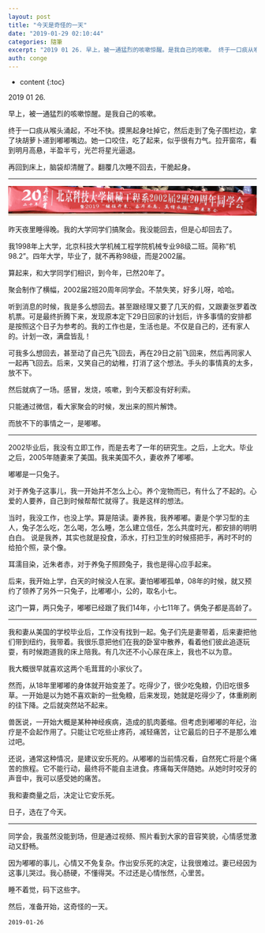 ```yaml
---
layout: post
title: "今天是奇怪的一天"
date: "2019-01-29 02:10:44"
categories: 隨筆
excerpt: "2019 01 26. 早上，被一通猛烈的咳嗽惊醒。是我自己的咳嗽。 终于一口痰从喉头涌起，不吐不快。摸黑起身吐掉它，然后走到了兔子围栏边，拿了..."
auth: conge
---
```

* content
{:toc}

2019 01 26.

早上，被一通猛烈的咳嗽惊醒。是我自己的咳嗽。

终于一口痰从喉头涌起，不吐不快。摸黑起身吐掉它，然后走到了兔子围栏边，拿了块胡萝卜递到嘟嘟嘴边。她一口咬住，吃了起来，似乎很有力气。拉开窗帘，看到明月高悬，半盈半亏，光芒将星光逼退。

再回到床上，脑袋却清醒了。翻覆几次睡不回去，干脆起身。

-----

![](/assets/images/隨筆/118382-fb998926cade6a40.png)

昨天夜里睡得晚。我的大学同学们搞聚会。我没能回去，但是心却回去了。

我1998年上大学，北京科技大学机械工程学院机械专业98级二班。简称“机98.2”。四年大学，毕业了，就不再称98级，而是2002届。

算起来，和大学同学们相识，到今年，已然20年了。

聚会制作了横幅，2002届2班20周年同学会。不禁失笑，好多儿呀，哈哈。

听到消息的时候，我是多么想回去。甚至跟经理又要了几天的假，又跟妻张罗着改机票。可是最终折腾下来，发现原本定下29日回家的计划后，许多事情的安排都是按照这个日子为参考的。我的工作也是，生活也是。不仅是自己的，还有家人的。计划一改，满盘皆乱！

可我多么想回去，甚至动了自己先飞回去，再在29日之前飞回来，然后再同家人一起再飞回去。后来，又笑自己的幼稚，打消了这个想法。手头的事情真的太多，放不下。

然后就病了一场。感冒，发烧，咳嗽，到今天都没有好利索。

只能通过微信，看大家聚会的时候，发出来的照片解馋。

而放不下的事情之一，是嘟嘟。

-------

2002毕业后，我没有立即工作，而是去考了一年的研究生。之后，上北大。毕业之后，2005年随妻来了美国。我来美国不久，妻收养了嘟嘟。

嘟嘟是一只兔子。

对于养兔子这事儿，我一开始并不怎么上心。养个宠物而已，有什么了不起的。心爱的人要养，自己到时候帮帮忙就得了。我是这样的想法。

当时，我没工作，也没上学。算是陪读。妻养我，我养嘟嘟。妻是个学习型的主人，兔子怎么吃，怎么喝，怎么睡，怎么建立信任，怎么共度时光，都安排的明明白白。 说是我养，其实也就是投食，添水，打扫卫生的时候搭把手，再时不时的给拍个照，录个像。

耳濡目染，近朱者赤，对于养兔子照顾兔子，我也是得心应手起来。

后来，我开始上学，白天的时候没人在家。妻怕嘟嘟孤单，08年的时候，就又预约了领养了另外一只兔子，比嘟嘟小，公的，取名小七。

这门一算，两只兔子，嘟嘟已经跟了我们14年，小七11年了。俩兔子都是高龄了。

----

我和妻从美国的学校毕业后，工作没有找到一起。兔子们先是妻带着，后来妻把他们带到纽约，我带着。我很乐意把他们在我的卧室中散养，看着他们彼此追逐玩耍，有时候跑道我的床上陪我。有几次还不小心尿在床上，我也不以为意。

我大概很早就喜欢这两个毛茸茸的小家伙了。

然而，从18年里嘟嘟的身体就开始变差了。吃得少了，很少吃兔粮，仍旧吃很多草。一开始是以为她不喜欢新的一批兔粮，后来发现，她就是吃得少了，体重刷刷的往下降。之后就突然站不起来。

兽医说，一开始大概是某种神经疾病，造成的肌肉萎缩。但考虑到嘟嘟的年纪，治疗是不会起作用了。只能让它吃些止疼药，减轻痛苦，让它最后的日子不是那么难过吧。

还说，通常这种情况，是建议安乐死的。从嘟嘟的当前情况看，自然死亡将是个痛苦的旅程。它不能行动，最终将不能自主进食。疼痛每天伴随她。从她时时咬牙的声音中，我可以感受她的痛苦。

我和妻商量之后，决定让它安乐死。

日子，选在了今天。

----

同学会，我虽然没能到场，但是通过视频、照片看到大家的音容笑貌，心情感觉激动又舒畅。

因为嘟嘟的事儿，心情又不免复杂。作出安乐死的决定，让我很难过。妻已经因为这事儿哭过。我心肠硬，不懂得哭。不过还是心情怅然，心里苦。

睡不着觉，码下这些字。

然后，准备开始，这奇怪的一天。

```
2019-01-26
```
